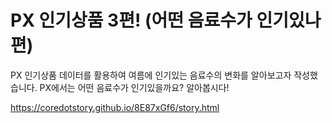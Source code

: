 PX 인기상품 3편! (어떤 음료수가 인기있나 편)
=====

PX 인기상품 데이터를 활용하여 여름에 인기있는 음료수의 변화를 알아보고자 작성했습니다.
PX에서는 어떤 음료수가 인기있을까요?  알아봅시다!

<a href='https://coredotstory.github.io/8E87xGf6/story.html'>https://coredotstory.github.io/8E87xGf6/story.html</a>